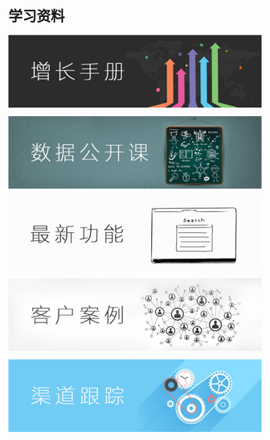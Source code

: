 # 学习资料

[![](../../.gitbook/assets/1.jpg)](https://www.growingio.com/ebook)

[![](../../.gitbook/assets/2.jpg)](https://blog.growingio.com/columns/1/articles)

[![](../../.gitbook/assets/3.jpg)](https://docs.growingio.com/chan-pin-geng-xin-ri-zhi.html)

[![](../../.gitbook/assets/4.jpg)](https://blog.growingio.com/columns/4/articles)

![](../../.gitbook/assets/5.jpg)

